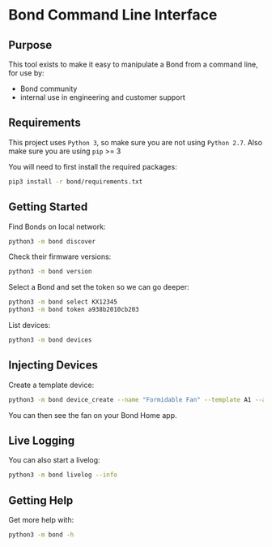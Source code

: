 # Bond Command Line Interface

## Purpose

This tool exists to make it easy to manipulate a Bond from a command line,
for use by:

 - Bond community
 - internal use in engineering and customer support

## Requirements

This project uses `Python 3`, so make sure you are not using `Python 2.7`.
Also make sure you are using `pip` >= 3

You will need to first install the required packages:

```bash
pip3 install -r bond/requirements.txt
```

## Getting Started

Find Bonds on local network:

```bash
python3 -m bond discover
```

Check their firmware versions:

```bash
python3 -m bond version
```

Select a Bond and set the token so we can go deeper:

```bash
python3 -m bond select KX12345
python3 -m bond token a938b2010cb203
```

List devices:

```bash
python3 -m bond devices
```

## Injecting Devices

Create a template device:

```bash
python3 -m bond device_create --name "Formidable Fan" --template A1 --addr 101 --freq 300000 --bps 1000 --zero_gap 1234
```

You can then see the fan on your Bond Home app.

## Live Logging

You can also start a livelog:

```bash
python3 -m bond livelog --info
```

## Getting Help

Get more help with:

```bash
python3 -m bond -h
```
